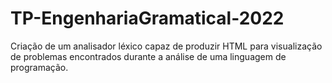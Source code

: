 # TP-EngenhariaGramatical-2022
Criação de um analisador léxico capaz de produzir HTML para visualização de problemas encontrados durante a análise de uma linguagem de programação.
